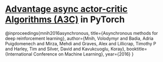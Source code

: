 # [Advantage async actor-critic Algorithms (A3C)](https://arxiv.org/abs/1602.01783) in PyTorch


  @inproceedings{mnih2016asynchronous,
    title={Asynchronous methods for deep reinforcement learning},
    author={Mnih, Volodymyr and Badia, Adria Puigdomenech and Mirza, Mehdi and Graves, Alex and Lillicrap, Timothy P and Harley, Tim and Silver, David and Kavukcuoglu, Koray},
    booktitle={International Conference on Machine Learning},
    year={2016}
  }
